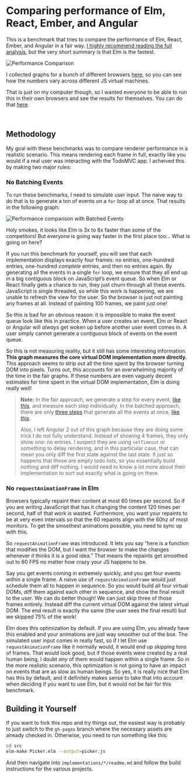 # Comparing performance of Elm, React, Ember, and Angular

This is a benchmark that tries to compare the performance of Elm, React, Ember, and Angular in a fair way. [I highly recommend reading the full analysis][blog], but the very short summary is that Elm is the fastest.

[blog]: http://elm-lang.org/blog/blazing-fast-html-round-two

![Performance Comparison][graph]

[graph]: graphs/chrome.png

I collected graphs for a bunch of different browsers [here](/graphs), so you can see how the numbers vary across different JS virtual machines.

That is just on my computer though, so I wanted everyone to be able to run this in their own browsers and see the results for themselves. You can do that [here](https://evancz.github.io/react-angular-ember-elm-performance-comparison/).

<br>

## Methodology

My goal with these benchmarks was to compare renderer performance in a realistic scenario. This means rendering each frame in full, exactly like you would if a real user was interacting with the TodoMVC app. I acheived this by making two major rules:


### No Batching Events

To run these benchmarks, I need to simulate user input. The naive way to do that is to generate a ton of events on a `for` loop all at once. That results in the following graph:

![Performance comparison with Batched Events][batched-graph]

[batched-graph]: http://elm-lang.org/assets/blog/virtual-dom-charts/batched.png

Holy smokes, it looks like Elm is 3x to 8x faster than some of the competitors! But everyone is going way faster in the first place too... What is going on here?

If you run this benchmark for yourself, you will see that each implementation displays exactly four frames: no entries, one-hundred entries, one-hundred *complete* entries, and then no entries again. By generating all the events in a single `for` loop, we ensure that they all end up in a big contiguous block on JavaScript&rsquo;s event queue. So when Elm or React finally gets a chance to run, they just churn through all these events. JavaScript is single threaded, so while this work is happening, we are unable to refresh the view for the user. So the browser is just not painting any frames at all. Instead of painting 100 frames, we paint just one!

So this is bad for an obvious reason: it is impossible to make the event queue look like this in practice. When a user creates an event, Elm or React or Angular will *always* get woken up before another user event comes in. A user simply cannot generate a contiguous block of events on the event queue.

So this is not measuring reality, but it still has some interesting information. **This graph measures the core virtual DOM implementation more directly.** This approach seems to strip out all the time spent by the browser turning DOM into pixels. Turns out, this accounts for an overwhelming majority of the time in the fair graphs. If these numbers are even vaguely decent estimates for time spent in the virtual DOM implementation, Elm is doing really well!

> **Note:** In the fair approach, we generate a step for every event, [like this][fair], and measure each step individually. In the batched approach, there are only [three steps][batched1] that generate all the events at once, [like this][batched2].
>
> Also, I left Angular 2 out of this graph because they are doing some trick I do not fully understand. Instead of showing 4 frames, they only show one: no entries. I suspect they are using `setTimeout` or something to delay rendering, and in this particular case, that can mean you only diff the first state against the last state. It just so happens that those are empty todo lists, so you essentially build nothing and diff nothing. I would need to know a lot more about their implementation to sort out exactly what is going on there.

[fair]: https://github.com/evancz/ui-perf/blob/master/src/add-complete-delete.js#L18-L36
[batched1]: https://github.com/evancz/ui-perf/blob/master/src/add-complete-delete-batched.js#L18-L31
[batched2]: https://github.com/evancz/ui-perf/blob/master/src/add-complete-delete-batched.js#L40-L51


### No `requestAnimationFrame` in Elm

Browsers typically repaint their content at most 60 times per second. So if you are writing JavaScript that has it changing the content 120 times per second, half of that work is wasted. Furthermore, you want your repaints to be at very even intervals so that the 60 repaints align with the 60hz of most monitors. To get the smoothest animations possible, you need to sync up with this.

So `requestAnimationFrame` was introduced. It lets you say &ldquo;here is a function that modifies the DOM, but I want the browser to make the changes whenever *it* thinks it is a good idea.&rdquo; That means the repaints get smoothed out to 60 FPS no matter how crazy your JS happens to be.

Say you get events coming in extremely quickly, and you get four events within a single frame. A naive use of `requestAnimationFrame` would just schedule them all to happen in sequence. So you would build all four virtual DOMs, diff them against each other in sequence, and show the final result to the user. We can do better though! We can just skip three of those frames entirely. Instead diff the current virtual DOM against the latest virtual DOM. The end result is exactly the same (the user sees the final result) but we skipped 75% of the work!

Elm does this optimization by default. If you are using Elm, you already have this enabled and your animations are just way smoother out of the box. The simulated user input comes in really fast, so if I let Elm use `requestAnimationFrame` like it normally would, it would end up skipping tons of frames. That would look good, but if those events were created by a real human being, I doubt *any* of them would happen within a single frame. So in the more realistic scenario, this optimization is not going to have an impact on events that are as slow as human beings. So yes, it is really nice that Elm has this by default, and it definitely makes sense to take that into account when deciding if you want to use Elm, but it would not be fair for this benchmark.


## Building it Yourself

If you want to fork this repo and try things out, the easiest way is probably to just switch to the `gh-pages` branch where the necessary assets are already checked in. Otherwise, you need to run something like this:

```bash
cd src
elm-make Picker.elm --output=picker.js
```

And then navigate into `implementations/*/readme.md` and follow the build instructions for the various projects.
